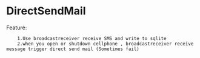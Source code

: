 # DirectSendMail

Feature:

		1.Use broadcastreceiver receive SMS and write to sqlite
        2.when you open or shutdown cellphone , broadcastreceiver receive message trigger direct send mail (Sometimes fail)

        
